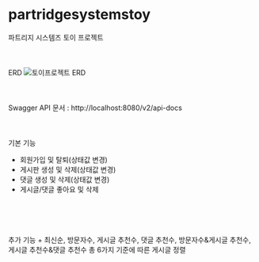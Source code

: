 # partridgesystemstoy
파트리지 시스템즈 토이 프로젝트
<br/>
<br/>
<br/>
<br/>
ERD
![토이프로젝트 ERD](https://github.com/beagleoasis/partridgesystemstoy/assets/73637960/5f389680-0085-483e-a1d9-da2c150369fa)
<br/>
<br/>
<br/>
<br/>
Swagger API 문서 : http://localhost:8080/v2/api-docs
<br/>
<br/>
<br/>
<br/>
기본 기능
+ 회원가입 및 탈퇴(상태값 변경)
+ 게시판 생성 및 삭제(상태값 변경)
+ 댓글 생성 및 삭제(상태값 변경)
+ 게시글/댓글 좋아요 및 삭제
<br/>
<br/>
<br/>
<br/>
추가 기능
+ 최신순, 방문자수, 게시글 추천수, 댓글 추천수, 방문자수&게시글 추천수, 게시글 추천수&댓글 추천수 총 6가지 기준에 따른 게시글 정렬
